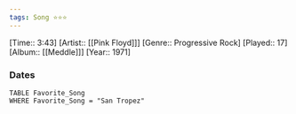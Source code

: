 ```yaml
---
tags: Song ⭐⭐⭐ 
---
```

[Time:: 3:43]
[Artist:: [[Pink Floyd]]]
[Genre:: Progressive Rock]
[Played:: 17]
[Album:: [[Meddle]]]
[Year:: 1971]
### Dates
````dataview
TABLE Favorite_Song
WHERE Favorite_Song = "San Tropez"
````